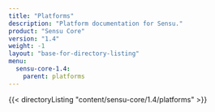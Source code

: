 ```yaml
---
title: "Platforms"
description: "Platform documentation for Sensu."
product: "Sensu Core"
version: "1.4"
weight: -1
layout: "base-for-directory-listing"
menu:
  sensu-core-1.4:
    parent: platforms
---
```


{{< directoryListing "content/sensu-core/1.4/platforms" >}}
